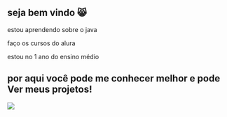 ## seja bem vindo 😸

estou aprendendo sobre o java

faço os cursos do alura

estou no 1 ano do ensino médio

## por aqui você pode me conhecer melhor e pode Ver meus projetos!


![](https://github.com/user-attachments/assets/4c1d67a6-cdc1-4df7-a25a-e1b713596176)
